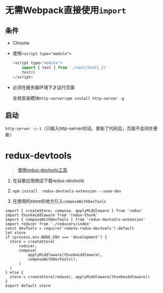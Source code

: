 # 无需Webpack直接使用`import`

## 条件

- Chrome

- 使用`<script type="module">`

  ```javascript
  <script type="module">
      import { test } from './test/test1.js'
      test()
  </script>
  ```

- 必须在服务器环境下才运行页面

  全局安装模块`http-server`:`npm install http-server -g`

## 启动

`http-server -c-1`（只输入http-server的话，更新了代码后，页面不会同步更新）

# redux-devtools

> [使用redux-devtools工具](https://www.cnblogs.com/zhuzhenwei918/p/7249357.html)

1.  在谷歌应用商店下载redux-devtools

2. `npm install  redux-devtools-extension --save-dev`

3. 在使用的store的地方引入`composeWithDevTools`

  ```
import { createStore, compose, applyMiddleware } from 'redux'
import thunkmiddleware from 'redux-thunk'
import { composeWithDevTools } from 'redux-devtools-extension'
import reducer from './reducers/index'
const devTools = require('remote-redux-devtools').default
let store
if (process.env.NODE_ENV === 'development') {
	store = createStore(
		reducer,
		compose(
			applyMiddleware(thunkmiddleware),
			composeWithDevTools(),
		)
	)
} else {
	store = createStore(reducer, applyMiddleware(thunkmiddleware))
}
export default store
```
